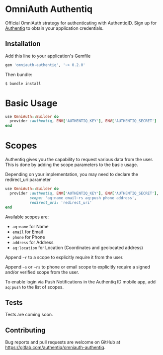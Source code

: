 # OmniAuth Authentiq

Official OmniAuth strategy for authenticating with AuthentiqID. Sign up for [Authentiq](https://www.authentiq.com/register/?utm_source=github&utm_medium=readme&utm_campaign=omniauth) to obtain your application credentials.

## Installation

Add this line to your application's Gemfile

```ruby
gem 'omniauth-authentiq', '~> 0.2.0'
```

Then bundle:

    $ bundle install

# Basic Usage

```ruby
use OmniAuth::Builder do
  provider :authentiq, ENV['AUTHENTIQ_KEY'], ENV['AUTHENTIQ_SECRET']
end
```


# Scopes

Authentiq gives you the capability to request various data from the user. This is done by adding the scope parameters to the basic usage.

Depending on your implementation, you may need to declare the redirect_uri parameter

```ruby
use OmniAuth::Builder do
  provider :authentiq, ENV['AUTHENTIQ_KEY'], ENV['AUTHENTIQ_SECRET'], 
           scope: 'aq:name email~rs aq:push phone address',
           redirect_uri: 'redirect_uri'
end
```

Available scopes are: 
- `aq:name` for Name
- `email` for Email
- `phone` for Phone
- `address` for Address
- `aq:location` for Location (Coordinates and geolocated address)

Append `~r` to a scope to explicitly require it from the user.

Append `~s` or `~rs` to phone or email scope to explicitly require a signed and/or verified scope from the user.

To enable login via Push Notifications in the Authentiq ID mobile app, add `aq:push` to the list of scopes.

## Tests

Tests are coming soon.

## Contributing

Bug reports and pull requests are welcome on GitHub at https://gitlab.com/authentiq/omniauth-authentiq.

